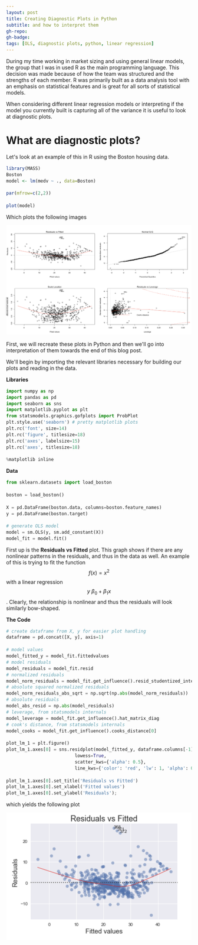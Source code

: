 ```yaml
---
layout: post
title: Creating Diagnostic Plots in Python
subtitle: and how to interpret them
gh-repo:
gh-badge:
tags: [OLS, diagnostic plots, python, linear regression]
---
```


During my time working in market sizing and using general linear models, the group that I was in used R as the main programming language. This decision was made because of how the team was structured and the strengths of each member. R was primarily built as a data analysis tool with an emphasis on statistical features and is great for all sorts of statistical models.

When considering different linear regression models or interpreting if the model you currently built is capturing all of the variance it is useful to look at diagnostic plots.

# What are diagnostic plots?
Let's look at an example of this in R using the Boston housing data.

```r
library(MASS)
Boston
model <- lm(medv ~ ., data=Boston)

par(mfrow=c(2,2))

plot(model)
```

Which plots the following images

![R Plots](../img/rplots.png)

First, we will recreate these plots in Python and then we'll go into interpretation of them towards the end of this blog post.

We'll begin by importing the relevant libraries necessary for building our plots and reading in the data.

**Libraries**

```python
import numpy as np
import pandas as pd
import seaborn as sns
import matplotlib.pyplot as plt
from statsmodels.graphics.gofplots import ProbPlot
plt.style.use('seaborn') # pretty matplotlib plots
plt.rc('font', size=14)
plt.rc('figure', titlesize=18)
plt.rc('axes', labelsize=15)
plt.rc('axes', titlesize=18)

%matplotlib inline
```

**Data**

```python
from sklearn.datasets import load_boston

boston = load_boston()

X = pd.DataFrame(boston.data, columns=boston.feature_names)
y = pd.DataFrame(boston.target)

# generate OLS model
model = sm.OLS(y, sm.add_constant(X))
model_fit = model.fit()
```

First up is the **Residuals vs Fitted** plot. This graph shows if there are any nonlinear patterns in the residuals, and thus in the data as well. An example of this is trying to fit the function $$ f(x) = x^2 $$ with a linear regression $$ y ~ \beta_0 + \beta_1 x $$ . Clearly, the relationship is nonlinear and thus the residuals will look similarly bow-shaped.

**The Code**

```python
# create dataframe from X, y for easier plot handling
dataframe = pd.concat([X, y], axis=1)

# model values
model_fitted_y = model_fit.fittedvalues
# model residuals
model_residuals = model_fit.resid
# normalized residuals
model_norm_residuals = model_fit.get_influence().resid_studentized_internal
# absolute squared normalized residuals
model_norm_residuals_abs_sqrt = np.sqrt(np.abs(model_norm_residuals))
# absolute residuals
model_abs_resid = np.abs(model_residuals)
# leverage, from statsmodels internals
model_leverage = model_fit.get_influence().hat_matrix_diag
# cook's distance, from statsmodels internals
model_cooks = model_fit.get_influence().cooks_distance[0]

plot_lm_1 = plt.figure()
plot_lm_1.axes[0] = sns.residplot(model_fitted_y, dataframe.columns[-1], data=dataframe,
                          lowess=True,
                          scatter_kws={'alpha': 0.5},
                          line_kws={'color': 'red', 'lw': 1, 'alpha': 0.8})

plot_lm_1.axes[0].set_title('Residuals vs Fitted')
plot_lm_1.axes[0].set_xlabel('Fitted values')
plot_lm_1.axes[0].set_ylabel('Residuals');
```

which yields the following plot

![Residuals vs Fitted](../img/residplot1.png)
